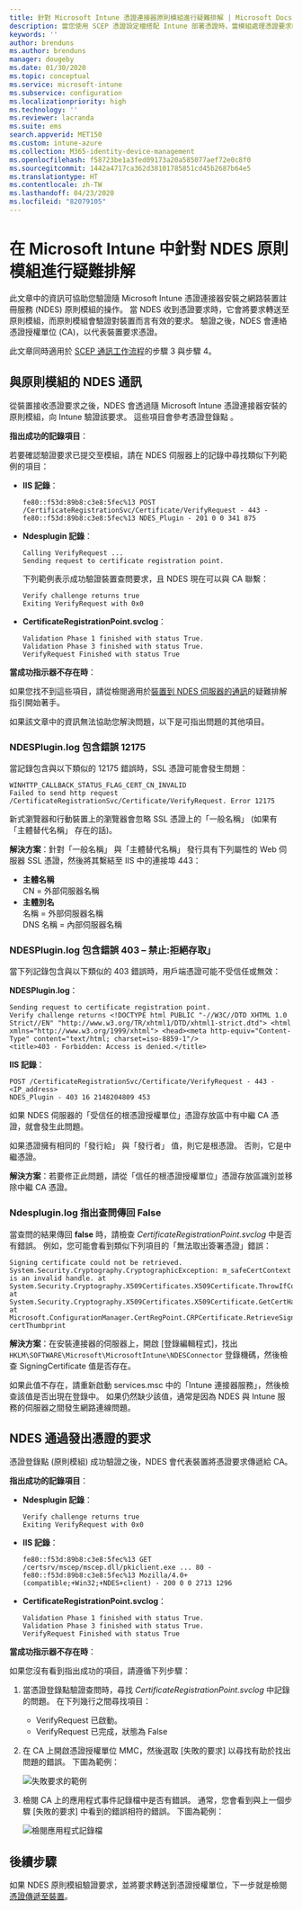 ```yaml
---
title: 針對 Microsoft Intune 憑證連接器原則模組進行疑難排解 | Microsoft Docs
description: 當您使用 SCEP 憑證設定檔搭配 Intune 部署憑證時，當模組處理憑證要求時，針對 NDES 原則模組的操作進行疑難排解。
keywords: ''
author: brenduns
ms.author: brenduns
manager: dougeby
ms.date: 01/30/2020
ms.topic: conceptual
ms.service: microsoft-intune
ms.subservice: configuration
ms.localizationpriority: high
ms.technology: ''
ms.reviewer: lacranda
ms.suite: ems
search.appverid: MET150
ms.custom: intune-azure
ms.collection: M365-identity-device-management
ms.openlocfilehash: f58723be1a3fed09173a20a585077aef72e0c8f0
ms.sourcegitcommit: 1442a4717ca362d38101785851cd45b2687b64e5
ms.translationtype: HT
ms.contentlocale: zh-TW
ms.lasthandoff: 04/23/2020
ms.locfileid: "82079105"
---
```

# <a name="troubleshoot-the-ndes-policy-module-in-microsoft-intune"></a>在 Microsoft Intune 中針對 NDES 原則模組進行疑難排解

此文章中的資訊可協助您驗證隨 Microsoft Intune 憑證連接器安裝之網路裝置註冊服務 (NDES) 原則模組的操作。 當 NDES 收到憑證要求時，它會將要求轉送至原則模組，而原則模組會驗證對裝置而言有效的要求。 驗證之後，NDES 會連絡憑證授權單位 (CA)，以代表裝置要求憑證。

此文章同時適用於 [SCEP 通訊工作流程](troubleshoot-scep-certificate-profiles.md)的步驟 3 與步驟 4。

## <a name="ndes-communication-to-the-policy-module"></a>與原則模組的 NDES 通訊

從裝置接收憑證要求之後，NDES 會透過隨 Microsoft Intune 憑證連接器安裝的原則模組，向 Intune 驗證該要求。 這些項目會參考憑證登錄點  。

**指出成功的記錄項目**：

若要確認驗證要求已提交至模組，請在 NDES 伺服器上的記錄中尋找類似下列範例的項目：

- **IIS 記錄**：

  ```
  fe80::f53d:89b8:c3e8:5fec%13 POST /CertificateRegistrationSvc/Certificate/VerifyRequest - 443 - 
  fe80::f53d:89b8:c3e8:5fec%13 NDES_Plugin - 201 0 0 341 875
  ```

- **Ndesplugin 記錄**：

  ```
  Calling VerifyRequest ...  
  Sending request to certificate registration point.
  ```

  下列範例表示成功驗證裝置查問要求，且 NDES 現在可以與 CA 聯繫：

  ```
  Verify challenge returns true
  Exiting VerifyRequest with 0x0
  ```

- **CertificateRegistrationPoint.svclog**：

  `Validation Phase 1 finished with status True.`  
  `Validation Phase 3 finished with status True.`  
  `VerifyRequest Finished with status True`


**當成功指示器不存在時**：

如果您找不到這些項目，請從檢閱適用於[裝置到 NDES 伺服器的通訊](troubleshoot-scep-certificate-device-to-ndes.md#troubleshoot-common-errors)的疑難排解指引開始著手。

如果該文章中的資訊無法協助您解決問題，以下是可指出問題的其他項目。

### <a name="ndespluginlog-contains-an-error-12175"></a>NDESPlugin.log 包含錯誤 12175

當記錄包含與以下類似的 12175 錯誤時，SSL 憑證可能會發生問題：

```
WINHTTP_CALLBACK_STATUS_FLAG_CERT_CN_INVALID
Failed to send http request /CertificateRegistrationSvc/Certificate/VerifyRequest. Error 12175
```

新式瀏覽器和行動裝置上的瀏覽器會忽略 SSL 憑證上的「一般名稱」  (如果有「主體替代名稱」  存在的話)。

**解決方案**：針對「一般名稱」  與「主體替代名稱」  發行具有下列屬性的 Web 伺服器 SSL 憑證，然後將其繫結至 IIS 中的連接埠 443：

  - **主體名稱**  
    CN = 外部伺服器名稱
  - **主體別名**  
     名稱 = 外部伺服器名稱  
     DNS 名稱 = 內部伺服器名稱

### <a name="ndespluginlog-contains-an-error-403--forbidden-access-is-denied"></a>NDESPlugin.log 包含錯誤 403 – 禁止:拒絕存取」

當下列記錄包含與以下類似的 403 錯誤時，用戶端憑證可能不受信任或無效：

**NDESPlugin.log**：

```
Sending request to certificate registration point.
Verify challenge returns <!DOCTYPE html PUBLIC "-//W3C//DTD XHTML 1.0 Strict//EN" "http://www.w3.org/TR/xhtml1/DTD/xhtml1-strict.dtd"> <html xmlns="http://www.w3.org/1999/xhtml"> <head><meta http-equiv="Content-Type" content="text/html; charset=iso-8859-1"/>
<title>403 - Forbidden: Access is denied.</title>
```

**IIS 記錄**：

```
POST /CertificateRegistrationSvc/Certificate/VerifyRequest - 443 -<IP_address>
NDES_Plugin - 403 16 2148204809 453  
```

如果 NDES 伺服器的「受信任的根憑證授權單位」憑證存放區中有中繼 CA 憑證，就會發生此問題。

如果憑證擁有相同的「發行給」  與「發行者」  值，則它是根憑證。 否則，它是中繼憑證。

**解決方案**：若要修正此問題，請從「信任的根憑證授權單位」憑證存放區識別並移除中繼 CA 憑證。

### <a name="ndespluginlog-indicates-the-challenge-returns-false"></a>Ndesplugin.log 指出查問傳回 False

當查問的結果傳回 **false** 時，請檢查 *CertificateRegistrationPoint.svclog* 中是否有錯誤。 例如，您可能會看到類似下列項目的「無法取出簽署憑證」錯誤：

```
Signing certificate could not be retrieved. System.Security.Cryptography.CryptographicException: m_safeCertContext is an invalid handle. at System.Security.Cryptography.X509Certificates.X509Certificate.ThrowIfContextInvalid() at System.Security.Cryptography.X509Certificates.X509Certificate.GetCertHashString() at Microsoft.ConfigurationManager.CertRegPoint.CRPCertificate.RetrieveSigningCert(String certThumbprint
```

**解決方案**：在安裝連接器的伺服器上，開啟 [登錄編輯程式]，找出 `HKLM\SOFTWARE\Microsoft\MicrosoftIntune\NDESConnector` 登錄機碼，然後檢查 SigningCertificate 值是否存在。

如果此值不存在，請重新啟動 services.msc 中的「Intune 連接器服務」，然後檢查該值是否出現在登錄中。 如果仍然缺少該值，通常是因為 NDES 與 Intune 服務的伺服器之間發生網路連線問題。

## <a name="ndes-passes-the-request-to-issue-the-certificate"></a>NDES 通過發出憑證的要求

憑證登錄點 (原則模組) 成功驗證之後，NDES 會代表裝置將憑證要求傳遞給 CA。

**指出成功的記錄項目**：

- **Ndesplugin 記錄**：

  ```
  Verify challenge returns true
  Exiting VerifyRequest with 0x0
  ```

- **IIS 記錄**：

  ```
  fe80::f53d:89b8:c3e8:5fec%13 GET /certsrv/mscep/mscep.dll/pkiclient.exe ... 80 - 
  fe80::f53d:89b8:c3e8:5fec%13 Mozilla/4.0+(compatible;+Win32;+NDES+client) - 200 0 0 2713 1296
  ```

- **CertificateRegistrationPoint.svclog**：

  `Validation Phase 1 finished with status True.`  
  `Validation Phase 3 finished with status True.`  
  `VerifyRequest Finished with status True`

**當成功指示器不存在時**：

如果您沒有看到指出成功的項目，請遵循下列步驟：

1. 當憑證登錄點驗證查問時，尋找 *CertificateRegistrationPoint.svclog* 中記錄的問題。 在下列幾行之間尋找項目：

   - VerifyRequest 已啟動。
   - VerifyRequest 已完成，狀態為 False

2. 在 CA 上開啟憑證授權單位 MMC，然後選取 [失敗的要求]  以尋找有助於找出問題的錯誤。 下圖為範例：

   ![失敗要求的範例](../protect/media/troubleshoot-scep-certificate-ndes-policy-module/failed-requests.png)

3. 檢閱 CA 上的應用程式事件記錄檔中是否有錯誤。 通常，您會看到與上一個步驟 [失敗的要求]  中看到的錯誤相符的錯誤。 下圖為範例：

   ![檢閱應用程式記錄檔](../protect/media/troubleshoot-scep-certificate-ndes-policy-module/application-log-errors.png)

## <a name="next-steps"></a>後續步驟

如果 NDES 原則模組驗證要求，並將要求轉送到憑證授權單位，下一步就是檢閱[憑證傳遞至裝置](troubleshoot-scep-certificate-delivery.md)。
